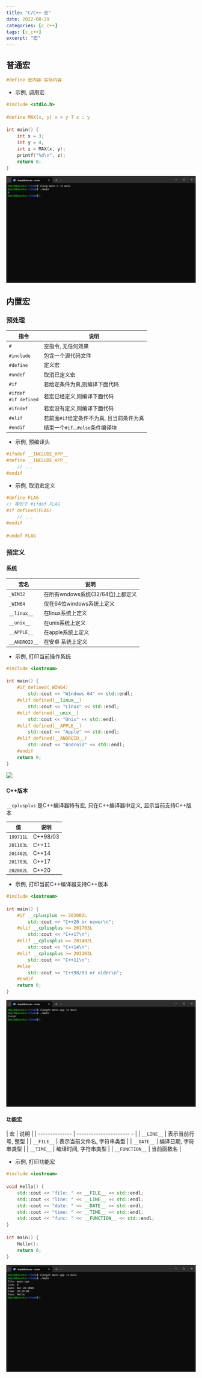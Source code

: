 ```yaml
---
title: "C/C++ 宏"
date: 2022-08-29
categories: [c_c++]
tags: [c_c++]
excerpt: "宏"
---
```


## 普通宏

```c
#define 宏内容 实际内容
```

- 示例, 调用宏

```c
#include <stdio.h>

#define MAX(x, y) x > y ? x : y

int main() {
    int x = 3;
    int y = 4;
    int z = MAX(x, y);
    printf("%d\n", z);
    return 0;
}
```

![](/assets/image/20241224_202927.jpg)

## 内置宏

### 预处理

| 指令                        | 说明                                  |
| -------------------------- | ------------------------------------- |
| `#`                        | 空指令, 无任何效果                      |
| `#include`                 | 包含一个源代码文件                      |
| `#define`                  | 定义宏                                 |
| `#undef`                   | 取消已定义宏                           |
| `#if`                      | 若给定条件为真,则编译下面代码            |
| `#ifdef`<br>`#if defined`  | 若宏已经定义,则编译下面代码              |
| `#ifndef`                  | 若宏没有定义,则编译下面代码              |
| `#elif`                    | 若前面`#if`给定条件不为真, 且当前条件为真 |
| `#endif`                   | 结束一个`#if`...`#else`条件编译块       |

- 示例, 预编译头

```c++
#ifndef __INCLUDE_HPP__
#define __INCLUDE_HPP__
    // ...
#endif
```

- 示例, 取消宏定义

```c
#define FLAG
// 等价于 #ifdef FLAG
#if defined(FLAG)
    // ...
#endif

#undef FLAG
```

### 预定义

#### 系统

| 宏名          | 说明                             |
| ------------  | -------------------------------- |
| `_WIN32`      | 在所有wndows系统(32/64位)上都定义 |
| `_WIN64`      | 仅在64位windows系统上定义         |
| `__linux__`   | 在linux系统上定义                |
| `__unix__`    | 在unix系统上定义                 |
| `__APPLE__`   | 在apple系统上定义                |
| `__ANDROID__` | 在安卓 系统上定义                |

- 示例, 打印当前操作系统

```c++
#include <iostream>

int main() {
    #if defined(_WIN64)
        std::cout << "Windows 64" << std::endl;
    #elif defined(__linux__)
        std::cout << "Linux" << std::endl;
    #elif defined(__unix__)
        std::cout << "Unix" << std::endl;
    #elif defined(__APPLE__)
        std::cout << "Apple" << std::endl;
    #elif defined(__ANDROID__)
        std::cout << "Android" << std::endl;
    #endif
    return 0;
}
```

![](/assets/image/20241105_234506.jpg)

#### C++版本

`__cplusplus` 是C++编译器特有宏, 只在C++编译器中定义, 显示当前支持C++版本

|   值      | 说明      |
| --------- | -------- |
| `199711L` | C++98/03 |
| `201103L` | C++11    |
| `201402L` | C++14    |
| `201703L` | C++17    |
| `202002L` | C++20    |

- 示例, 打印当前C++编译器支持C++版本

```c++
#include <iostream>

int main() {
    #if __cplusplus >= 202002L
        std::cout << "C++20 or newer\n";
    #elif __cplusplus >= 201703L
        std::cout << "C++17\n";
    #elif __cplusplus >= 201402L
        std::cout << "C++14\n";
    #elif __cplusplus >= 201103L
        std::cout << "C++11\n";
    #else
        std::cout << "C++98/03 or older\n";
    #endif
    return 0;
}
```

![](/assets/image/20241224_202837.jpg)

#### 功能宏

| 宏             | 说明                     |
| -------------- | ---------------------- - |
| `__LINE__`     | 表示当前行号, 整型        |
| `__FILE__`     | 表示当前文件名, 字符串类型 |
| `__DATE__`     | 编译日期, 字符串类型      |
| `__TIME__`     | 编译时间, 字符串类型      |
| `__FUNCTION__` | 当前函数名               |

- 示例, 打印功能宏

```c++
#include <iostream>

void Hello() {
    std::cout << "file: " << __FILE__ << std::endl;
    std::cout << "line: " << __LINE__ << std::endl;
    std::cout << "date: " << __DATE__ << std::endl;
    std::cout << "time: " << __TIME__ << std::endl;
    std::cout << "func: " << __FUNCTION__ << std::endl;
}

int main() {
    Hello();
    return 0;
}
```

![](/assets/image/20241224_202808.jpg)